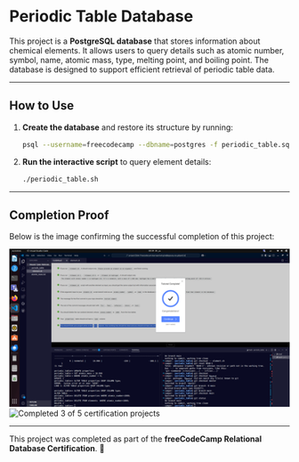 # **Periodic Table Database**  

This project is a **PostgreSQL database** that stores information about chemical elements. It allows users to query details such as atomic number, symbol, name, atomic mass, type, melting point, and boiling point. The database is designed to support efficient retrieval of periodic table data.  

---

## **How to Use**  

1. **Create the database** and restore its structure by running:  
   ```sh
   psql --username=freecodecamp --dbname=postgres -f periodic_table.sql
   ```  
2. **Run the interactive script** to query element details:  
   ```sh
   ./periodic_table.sh
   ```  

---

## **Completion Proof**  

Below is the image confirming the successful completion of this project:  

![Completion Proof](periodic_table.png)  
![Completed 3 of 5 certification projects](Completed_3.png)  

---

This project was completed as part of the **freeCodeCamp Relational Database Certification**. 🚀

